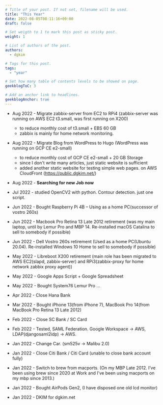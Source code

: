 ```yaml
---
# Title of your post. If not set, filename will be used.
title: "This Year"
date: 2022-08-05T08:11:16+09:00
draft: false

# Set weigth to 1 to mark this post as sticky post.
weight: 1

# List of authors of the post.
authors:
  - dgkim

# Tags for this post.
tags:
  - "year"

# Set how many table of contents levels to be showed on page.
geekblogToC: 3

# Add an anchor link to headlines.
geekblogAnchor: true
---
```


  - Aug 2022 - Migrate zabbix-server from EC2 to RPi4 (zabbix-server was running on AWS EC2 t3.small, was first running on X200)
    - to reduce monthly cost of t3.small + EBS 60 GB
    - zabbix is mainly for home network monitoring.

  - Aug 2022 - Migrate Blog from WordPress to Hugo (WordPress was running on GCP CE e2-small)
    - to reduce monthly cost of GCP CE e2-small + 20 GB Storage
    - since I don't write many articles, just static website is sufficient
    - added another static website for testing simple web pages. on AWS CloudFront (https://public.dgkim.net/)

  - Aug 2022 - **Searching for new Job now**

  - Jul 2022 - studied OpenCV2 with python. Contour detection. just one script.

  - Jun 2022 - Bought Raspberry Pi 4B – Using as a home PC(successor of vostro 260s)

  - Jun 2022 - Macbook Pro Retina 13 Late 2012 retirement (was my main laptop, until by Lemur Pro and MBP 14. Re-installed macOS Catalina to sell to somebody if possible)

  - Jun 2022 - Dell Vostro 260s retirement (Used as a home PC(Ubuntu 20.04). Re-installed Windows 10 Home to sell to somebody if possible)

  - May 2022 - Libreboot X200 retirement (main role has been migrated to AWS EC2(slapd, zabbix-server) and RPi3(zabbix-proxy for home network zabbix proxy agent))

  - May 2022 - Google Apps Script + Google Spreadsheet

  - May 2022 - Bought System76 Lemur Pro …

  - Apr 2022 - Close Hana Bank

  - Mar 2022 - Bought iPhone 13(from iPhone 7), MacBook Pro 14(from MacBook Pro Retina 13 Late 2012)

  - Feb 2022 - Close SC Bank / SC Card

  - Feb 2022 - Tested, SAML Federation. Google Workspace -> AWS, LDAP(djangosaml2idp) -> AWS.

  - Jan 2022 - Change Car. (sm525v -> Malibu 2.0)

  - Jan 2022 - Close Citi Bank / Citi Card (unable to close bank account fully)

  - Jan 2022 - Switch to brew from macports. (On my MBP Late 2012. I’ve been using brew since 2020 at Work and I’ve been using macports on my mbp since 2013.)

  - Jan 2022 - Bought AirPods Gen2, (I have disposed one old lcd monitor)

  - Jan 2022 - DKIM for dgkim.net
